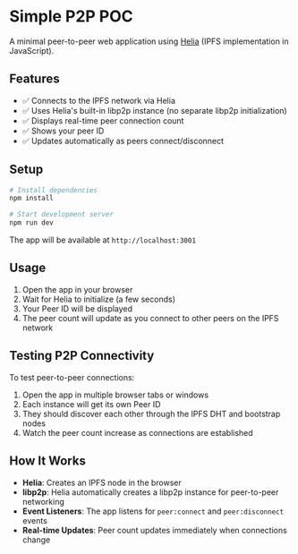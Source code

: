 # Simple P2P POC

A minimal peer-to-peer web application using [Helia](https://github.com/ipfs/helia) (IPFS implementation in JavaScript).

## Features

- ✅ Connects to the IPFS network via Helia
- ✅ Uses Helia's built-in libp2p instance (no separate libp2p initialization)
- ✅ Displays real-time peer connection count
- ✅ Shows your peer ID
- ✅ Updates automatically as peers connect/disconnect

## Setup

```bash
# Install dependencies
npm install

# Start development server
npm run dev
```

The app will be available at `http://localhost:3001`

## Usage

1. Open the app in your browser
2. Wait for Helia to initialize (a few seconds)
3. Your Peer ID will be displayed
4. The peer count will update as you connect to other peers on the IPFS network

## Testing P2P Connectivity

To test peer-to-peer connections:

1. Open the app in multiple browser tabs or windows
2. Each instance will get its own Peer ID
3. They should discover each other through the IPFS DHT and bootstrap nodes
4. Watch the peer count increase as connections are established

## How It Works

- **Helia**: Creates an IPFS node in the browser
- **libp2p**: Helia automatically creates a libp2p instance for peer-to-peer networking
- **Event Listeners**: The app listens for `peer:connect` and `peer:disconnect` events
- **Real-time Updates**: Peer count updates immediately when connections change
